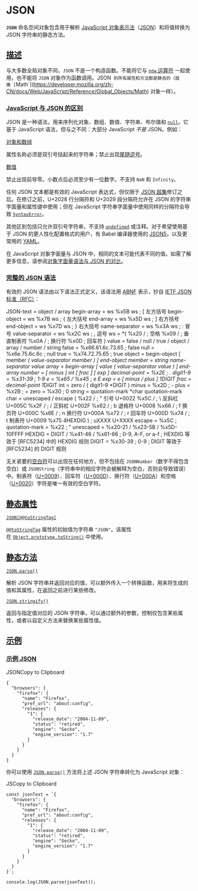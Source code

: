 # JSON

**`JSON`** 命名空间对象包含用于解析 [JavaScript 对象表示法](https://json.org/)（[JSON](https://developer.mozilla.org/zh-CN/docs/Glossary/JSON)）和将值转换为 JSON 字符串的静态方法。

## [描述](https://developer.mozilla.org/zh-CN/docs/Web/JavaScript/Reference/Global_Objects/JSON#%E6%8F%8F%E8%BF%B0)

与大多数全局对象不同，`JSON` 不是一个构造函数。不能将它与 [`new` 运算符](https://developer.mozilla.org/zh-CN/docs/Web/JavaScript/Reference/Operators/new) 一起使用，也不能将 `JSON` 对象作为函数调用。JSON` 的所有属性和方法都是静态的（就像 [`Math`](https://developer.mozilla.org/zh-CN/docs/Web/JavaScript/Reference/Global_Objects/Math) 对象一样）。

### [JavaScript 与 JSON 的区别](https://developer.mozilla.org/zh-CN/docs/Web/JavaScript/Reference/Global_Objects/JSON#javascript_%E4%B8%8E_json_%E7%9A%84%E5%8C%BA%E5%88%AB)

JSON 是一种语法，用来序列化对象、数组、数值、字符串、布尔值和 [`null`](https://developer.mozilla.org/zh-CN/docs/Web/JavaScript/Reference/Operators/null)。它基于 JavaScript 语法，但与之不同：大部分 JavaScript _不是_ JSON。例如：

[对象和数组](https://developer.mozilla.org/zh-CN/docs/Web/JavaScript/Reference/Global_Objects/JSON#%E5%AF%B9%E8%B1%A1%E5%92%8C%E6%95%B0%E7%BB%84)

属性名称必须是双引号括起来的字符串；禁止出现[尾随逗号](https://developer.mozilla.org/zh-CN/docs/Web/JavaScript/Reference/Trailing_commas)。

[数值](https://developer.mozilla.org/zh-CN/docs/Web/JavaScript/Reference/Global_Objects/JSON#%E6%95%B0%E5%80%BC)

禁止出现前导零。小数点后必须至少有一位数字。不支持 `NaN` 和 `Infinity`。

任何 JSON 文本都是有效的 JavaScript 表达式，但仅限于 [JSON 超集](https://github.com/tc39/proposal-json-superset)修订之后。在修订之前，U+2028 行分隔符和 U+2029 段分隔符允许在 JSON 的字符串字面量和属性键中使用；但在 JavaScript 字符串字面量中使用同样的分隔符会导致 [`SyntaxError`](https://developer.mozilla.org/zh-CN/docs/Web/JavaScript/Reference/Global_Objects/SyntaxError)。

其他区别包括只允许双引号字符串，不支持 [`undefined`](https://developer.mozilla.org/zh-CN/docs/Web/JavaScript/Reference/Global_Objects/undefined) 或注释。对于希望使用基于 JSON 的更人性化配置格式的用户，有 Babel 编译器使用的 [JSON5](https://json5.org/)，以及更常用的 [YAML](https://zh.wikipedia.org/wiki/YAML)。

在 JavaScript 对象字面量与 JSON 中，相同的文本可能代表不同的值。如需了解更多信息，请参阅[对象字面量语法与 JSON 的对比](https://developer.mozilla.org/zh-CN/docs/Web/JavaScript/Reference/Operators/Object_initializer#%E5%AF%B9%E8%B1%A1%E5%AD%97%E9%9D%A2%E8%AF%AD%E6%B3%95%E4%B8%8E_json_%E7%9A%84%E5%AF%B9%E6%AF%94)。

### [完整的 JSON 语法](https://developer.mozilla.org/zh-CN/docs/Web/JavaScript/Reference/Global_Objects/JSON#%E5%AE%8C%E6%95%B4%E7%9A%84_json_%E8%AF%AD%E6%B3%95)

有效的 JSON 语法由以下语法正式定义，该语法用 [ABNF](https://zh.wikipedia.org/wiki/%E6%89%A9%E5%85%85%E5%B7%B4%E7%A7%91%E6%96%AF%E8%8C%83%E5%BC%8F) 表示，抄自 [IETF JSON 标准（RFC）](https://datatracker.ietf.org/doc/html/rfc8259)：

JSON-text = object / array
begin-array     = ws %x5B ws  ; [ 左方括号
begin-object    = ws %x7B ws  ; { 左大括号
end-array       = ws %x5D ws  ; ] 右方括号
end-object      = ws %x7D ws  ; } 右大括号
name-separator  = ws %x3A ws  ; : 冒号
value-separator = ws %x2C ws  ; , 逗号
ws = *(
     %x20 /              ; 空格
     %x09 /              ; 垂直制表符
     %x0A /              ; 换行符
     %x0D                ; 回车符
     )
value = false / null / true / object / array / number / string
false = %x66.61.6c.73.65   ; false
null  = %x6e.75.6c.6c      ; null
true  = %x74.72.75.65      ; true
object = begin-object [ member *( value-separator member ) ]
         end-object
member = string name-separator value
array = begin-array [ value *( value-separator value ) ] end-array
number = [ minus ] int [ frac ] [ exp ]
decimal-point = %x2E       ; .
digit1-9 = %x31-39         ; 1-9
e = %x65 / %x45            ; e E
exp = e [ minus / plus ] 1*DIGIT
frac = decimal-point 1*DIGIT
int = zero / ( digit1-9 *DIGIT )
minus = %x2D               ; -
plus = %x2B                ; +
zero = %x30                ; 0
string = quotation-mark *char quotation-mark
char = unescaped /
    escape (
        %x22 /          ; "    引号     U+0022
        %x5C /          ; \    反斜杠   U+005C
        %x2F /          ; /    正斜杠   U+002F
        %x62 /          ; b    退格符   U+0008
        %x66 /          ; f    换页符   U+000C
        %x6E /          ; n    换行符   U+000A
        %x72 /          ; r    回车符   U+000D
        %x74 /          ; t    制表符   U+0009
        %x75 4HEXDIG )  ; uXXXX        U+XXXX
escape = %x5C              ; \
quotation-mark = %x22      ; "
unescaped = %x20-21 / %x23-5B / %x5D-10FFFF
HEXDIG = DIGIT / %x41-46 / %x61-66   ; 0-9, A-F, or a-f
       ; HEXDIG 等效于 [RFC5234] 中的 HEXDIG 规则
DIGIT = %x30-39            ; 0-9
      ; DIGIT 等效于 [RFC5234] 的 DIGIT 规则

无关紧要的[空白符](https://developer.mozilla.org/zh-CN/docs/Glossary/Whitespace)可以出现在任何地方，但不包括在 `JSONNumber`（数字不得包含空白）或 `JSONString`（字符串中的相应字符会被解释为空白，否则会导致错误）中。制表符（[U+0009](https://symbl.cc/cn/0009/)）、回车符（[U+000D](https://symbl.cc/cn/000D/)）、换行符（[U+000A](https://symbl.cc/cn/000A/)）和空格（[U+0020](https://symbl.cc/cn/0020/)）字符是唯一有效的空白字符。

## [静态属性](https://developer.mozilla.org/zh-CN/docs/Web/JavaScript/Reference/Global_Objects/JSON#%E9%9D%99%E6%80%81%E5%B1%9E%E6%80%A7)

[`JSON[@@toStringTag]`](https://developer.mozilla.org/zh-CN/docs/Web/JavaScript/Reference/Global_Objects/JSON#jsontostringtag)

[`@@toStringTag`](https://developer.mozilla.org/zh-CN/docs/Web/JavaScript/Reference/Global_Objects/Symbol/toStringTag) 属性的初始值为字符串 `"JSON"`。该属性在 [`Object.prototype.toString()`](https://developer.mozilla.org/zh-CN/docs/Web/JavaScript/Reference/Global_Objects/Object/toString) 中使用。

## [静态方法](https://developer.mozilla.org/zh-CN/docs/Web/JavaScript/Reference/Global_Objects/JSON#%E9%9D%99%E6%80%81%E6%96%B9%E6%B3%95)

[`JSON.parse()`](https://developer.mozilla.org/zh-CN/docs/Web/JavaScript/Reference/Global_Objects/JSON/parse)

解析 JSON 字符串并返回对应的值，可以额外传入一个转换函数，用来将生成的值和其属性，在返回之前进行某些修改。

[`JSON.stringify()`](https://developer.mozilla.org/zh-CN/docs/Web/JavaScript/Reference/Global_Objects/JSON/stringify)

返回与指定值对应的 JSON 字符串，可以通过额外的参数，控制仅包含某些属性，或者以自定义方法来替换某些属性值。

## [示例](https://developer.mozilla.org/zh-CN/docs/Web/JavaScript/Reference/Global_Objects/JSON#%E7%A4%BA%E4%BE%8B)

### [示例 JSON](https://developer.mozilla.org/zh-CN/docs/Web/JavaScript/Reference/Global_Objects/JSON#%E7%A4%BA%E4%BE%8B_json)

JSONCopy to Clipboard

```
{
  "browsers": {
    "firefox": {
      "name": "Firefox",
      "pref_url": "about:config",
      "releases": {
        "1": {
          "release_date": "2004-11-09",
          "status": "retired",
          "engine": "Gecko",
          "engine_version": "1.7"
        }
      }
    }
  }
}
```

你可以使用 [`JSON.parse()`](https://developer.mozilla.org/zh-CN/docs/Web/JavaScript/Reference/Global_Objects/JSON/parse) 方法将上述 JSON 字符串转化为 JavaScript 对象：

JSCopy to Clipboard

```
const jsonText = `{
  "browsers": {
    "firefox": {
      "name": "Firefox",
      "pref_url": "about:config",
      "releases": {
        "1": {
          "release_date": "2004-11-09",
          "status": "retired",
          "engine": "Gecko",
          "engine_version": "1.7"
        }
      }
    }
  }
}`;

console.log(JSON.parse(jsonText));
```